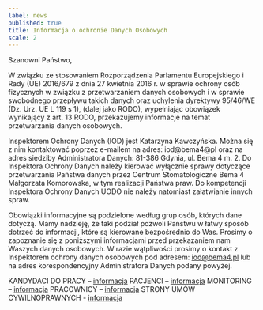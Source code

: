 ```yaml
---
label: news
published: true
title: Informacja o ochronie Danych Osobowych
scale: 2
---
```


Szanowni Państwo,

W związku ze stosowaniem Rozporządzenia Parlamentu Europejskiego i Rady (UE) 2016/679 z dnia 27 kwietnia 2016 r. w sprawie ochrony osób fizycznych w związku z przetwarzaniem danych osobowych i w sprawie swobodnego przepływu takich danych oraz uchylenia dyrektywy 95/46/WE (Dz. Urz. UE L 119 s 1), (dalej jako RODO), wypełniając obowiązek wynikający z art. 13 RODO, przekazujemy informacje na temat przetwarzania danych osobowych.

Inspektorem Ochrony Danych (IOD) jest Katarzyna Kawczyńska. Można się z nim kontaktować poprzez e-mailem na adres: iod@bema4@pl oraz na adres siedziby Administratora Danych: 81-386 Gdynia, ul. Bema 4 m. 2. Do Inspektora Ochrony Danych należy kierować wyłącznie sprawy dotyczące przetwarzania Państwa danych przez Centrum Stomatologiczne Bema 4 Małgorzata Komorowska, w tym realizacji Państwa praw. Do kompetencji Inspektora Ochrony Danych UODO nie należy natomiast załatwianie innych spraw.

Obowiązki informacyjne są podzielone według grup osób, których dane dotyczą. Mamy nadzieję, że taki podział pozwoli Państwu w łatwy sposób dotrzeć do informacji, które są kierowane bezpośrednio do Was. Prosimy o zapoznanie się z poniższymi informacjami przed przekazaniem nam Waszych danych osobowych. W razie wątpliwości prosimy o kontakt z Inspektorem ochrony danych osobowych pod adresem: iod@bema4.pl lub na adres korespondencyjny Administratora Danych podany powyżej.

KANDYDACI DO PRACY – [informacja](klauzule_informacyjne/kandydaci_do_pracy.txt)
PACJENCI – [informacja](klauzule_informacyjne/pacjenci.txt)
MONITORING – [informacja](klauzule_informacyjne/monitoring.txt)
PRACOWNICY – [informacja](klauzule_informacyjne/pracownicy.txt)
STRONY UMÓW CYWILNOPRAWNYCH - [informacja](klauzule_informacyjne/strony_umow_cywilnoprawnych.txt)
